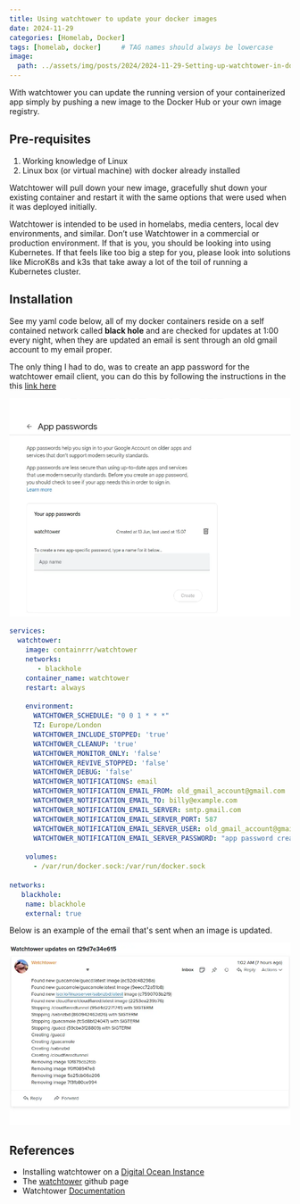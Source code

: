 ```yaml
---
title: Using watchtower to update your docker images
date: 2024-11-29
categories: [Homelab, Docker]
tags: [homelab, docker]     # TAG names should always be lowercase
image:
  path: ../assets/img/posts/2024/2024-11-29-Setting-up-watchtower-in-docker/logo.webp
---
```


With watchtower you can update the running version of your containerized app simply by pushing a new image to the Docker Hub or your own image registry.

## Pre-requisites

1. Working knowledge of Linux
2. Linux box (or virtual machine) with docker already installed

Watchtower will pull down your new image, gracefully shut down your existing container and restart it with the same options that were used when it was deployed initially.

Watchtower is intended to be used in homelabs, media centers, local dev environments, and similar. Don’t use Watchtower in a commercial or production environment. If that is you, you should be looking into using Kubernetes. If that feels like too big a step for you, please look into solutions like MicroK8s and k3s that take away a lot of the toil of running a Kubernetes cluster.

## Installation

See my yaml code below, all of my docker containers reside on a self contained network called **black hole** and are checked for updates at 1:00  every night, when they are updated an email is sent through an old gmail account to my email proper.

The only thing I had to do, was to create an app password for the watchtower email client, you can do this by following the instructions in the this [link here](https://support.google.com/accounts/answer/185833?hl=en)

![App Password](../assets/img/posts/2024/2024-11-29-Setting-up-watchtower-in-docker/app_password.webp)

```yaml
services:
  watchtower:
    image: containrrr/watchtower
    networks:
       - blackhole
    container_name: watchtower
    restart: always

    environment:
      WATCHTOWER_SCHEDULE: "0 0 1 * * *"
      TZ: Europe/London
      WATCHTOWER_INCLUDE_STOPPED: 'true'
      WATCHTOWER_CLEANUP: 'true'
      WATCHTOWER_MONITOR_ONLY: 'false'
      WATCHTOWER_REVIVE_STOPPED: 'false'
      WATCHTOWER_DEBUG: 'false'
      WATCHTOWER_NOTIFICATIONS: email
      WATCHTOWER_NOTIFICATION_EMAIL_FROM: old_gmail_account@gmail.com
      WATCHTOWER_NOTIFICATION_EMAIL_TO: billy@example.com
      WATCHTOWER_NOTIFICATION_EMAIL_SERVER: smtp.gmail.com
      WATCHTOWER_NOTIFICATION_EMAIL_SERVER_PORT: 587
      WATCHTOWER_NOTIFICATION_EMAIL_SERVER_USER: old_gmail_account@gmail.com
      WATCHTOWER_NOTIFICATION_EMAIL_SERVER_PASSWORD: "app password created above"

    volumes:
      - /var/run/docker.sock:/var/run/docker.sock

networks:
   blackhole:
    name: blackhole
    external: true
```

Below is an example of the email that's sent when an image is updated.

![Sent Email](../assets/img/posts/2024/2024-11-29-Setting-up-watchtower-in-docker/watchtower.webp)

## References

* Installing watchtower on a [Digital Ocean Instance](https://www.digitalocean.com/community/tutorials/how-to-automatically-update-docker-container-images-with-watchtower-on-ubuntu-22-04)
* The [watchtower](https://github.com/containrrr/watchtower) github page
* Watchtower [Documentation](https://containrrr.dev/watchtower/)
